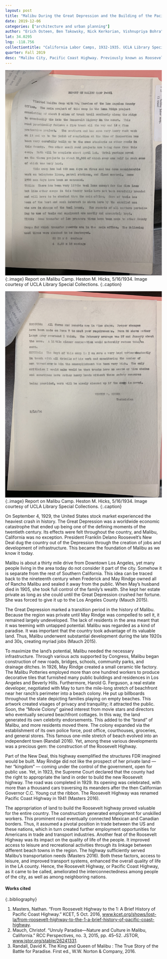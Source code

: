 ```yaml
---
layout: post
title: "Malibu During the Great Depression and the Building of the Pacific Coast Highway"
date: 2019-12-06
categories: ["architecture and urban planning"]
author: "Erich Osteen, Ben Takowsky, Nick Kerkorian, Vishnupriya Bohra"
lat: 34.0295
lng: -118.756
collectiontitle: "California Labor Camps, 1932-1935. UCLA Library Special Collections"
quarter: Fall 2019
desc: "Malibu City, Pacific Coast Highway. Previously known as Roosevelt Highway, where one of the main road projects called Luma Project of the Malibu Camp intersects. This project plated an important role in uplifting Malibu during the Great Depression."
---
```


![Photograph of the certificate.](images/hicks1.jpg)
   {:.image}
Report on Malibu Camp. Heston M. Hicks, 5/16/1934. Image courtesy of UCLA Library Special Collections.
   {:.caption}
   
![Photograph of the certificate.](images/hicks2.jpg)
   {:.image}
Report on Malibu Camp. Heston M. Hicks, 5/16/1934. Image courtesy of UCLA Library Special Collections.
   {:.caption}
   
On September 4, 1929, the United States stock market experienced the heaviest crash in history. The Great Depression was a worldwide economic catastrophe that ended up being one of the defining moments of the twentieth century. Its effects were felt throughout the country, and Malibu, California was no exception. President Franklin Delano Roosevelt’s New Deal dug the country out of the Depression through the creation of jobs and development of infrastructure. This became the foundation of Malibu as we know it today. 

Malibu is about a thirty mile drive from Downtown Los Angeles, yet many people living in the area today do not consider it part of the city. Somehow it is separate from the rest of Southern California. This idea can be traced back to the nineteenth century when Frederick and May Rindge owned all of Rancho Malibu and sealed it away from the public. When May’s husband died in 1905, she took full control of the family’s wealth. She kept her estate private as long as she could until the Great Depression crushed her fortune. She was forced to give it up to the Los Angeles County (Mauch 2015).
	
The Great Depression marked a transition period in the history of Malibu. Because the region was private until May Rindge was compelled to sell it, it remained largely undeveloped. The lack of residents in the area meant that it was teeming with untapped potential. Malibu was regarded as a kind of paradise. It was important that the country took advantage of its valuable land. Thus, Malibu underwent substantial development during the late 1920s and 30s, creating myriad jobs (Mauch 2015).

To maximize the land’s potential, Malibu needed the necessary infrastructure. Through various acts supported by Congress, Malibu began construction of new roads, bridges, schools, community parks, and drainage ditches. In 1926, May Rindge created a small ceramic tile factory. The Malibu Potteries employed more than one hundred workers to produce decorative tiles that furnished many public buildings and residences in Los Angeles and Beverly Hills. Furthermore, Harold G. Ferguson, a real estate developer, negotiated with May to turn the mile-long stretch of beachfront near her ranch’s perimeter into a beach colony. He put up billboards throughout the state depicting families playing on empty beaches. This artwork created visages of privacy and tranquility; it attracted the public. Soon, the “Movie Colony” gained interest from movie stars and directors who eventually secured beachfront cottages. In this way, the land generated its own celebrity endorsements. This added to the “brand” of Malibu, and more residents moved there. The colony expanded via the establishment of its own police force, post office, courthouses, groceries, and general stores. This famous one-mile stretch of beach evolved into an independent town (Randall 2016). Yet, among these various developments was a precious gem: the construction of the Roosevelt Highway. 

Part of the New Deal, this highway exemplified the structures FDR imagined would be built. May Rindge did not like the prospect of her private land — her “kingdom” — coming under the control of the government, open for public use. Yet, in 1923, the Supreme Court declared that the county had the right to appropriate the land in order to build the new Roosevelt highway. The road was completed in 1929. Its opening was celebrated, with more than a thousand cars traversing its meanders after the then Californian Governor C.C. Young cut the ribbon. The Roosevelt Highway was renamed Pacific Coast Highway in 1941 (Masters 2016).

The appropriation of land to build the Roosevelt highway proved valuable for the entire country. The construction generated employment for unskilled workers. This prominent road eventually connected Mexican and Canadian borders. Thus, it assumed a pivotal position in trade between the US and these nations, which in turn created further employment opportunities for Americans in trade and transport industries. Another feat of the Roosevelt Highway was its impact on the quality of life of the people. It improved access to leisure and recreational activities through its linkage between different beach towns in the region. The highway sufficiently served Malibu’s transportation needs (Masters 2016). Both these factors, access to leisure, and improved transport systems, enhanced the overall quality of life in the LA county.  Hence, the Roosevelt Highway, or Pacific Coast Highway, as it came to be called, ameliorated the interconnectedness among people of the city, as well as among neighboring nations.

   
#### Works cited

{:.bibliography}
1. Masters, Nathan. “From Roosevelt Highway to the 1: A Brief History of Pacific Coast Highway.” KCET, 5 Oct. 2016, www.kcet.org/shows/lost-la/from-roosevelt-highway-to-the-1-a-brief-history-of-pacific-coast-highway.
2. Mauch, Christof. “Unruly Paradise—Nature and Culture in Malibu, California.” RCC Perspectives, no. 3, 2015, pp. 45–52. JSTOR, www.jstor.org/stable/26241331.
3. Randall, David K. The King and Queen of Malibu : The True Story of the Battle for Paradise. First ed., W.W. Norton & Company, 2016.
